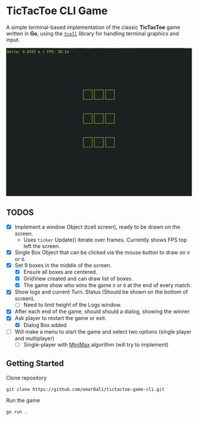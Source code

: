 # TicTacToe CLI Game

A simple terminal-based implementation of the classic **TicTacToe** game written in **Go**, using the [`tcell`](https://github.com/gdamore/tcell) library for handling terminal graphics and input.

![TicTacToe Game](https://github.com/omar0ali/tictactoe-game-cli/blob/main/screenshots/tictactoe-game-cli.png)

## TODOS
- [x] Implement a window Object (tcell screen), ready to be drawn on the screen.
    - Uses `ticker` Update() iterate over frames. Currently shows FPS top left the screen.
- [X] Single Box Object that can be clicked via the mouse button to draw on `X` or `O`.
- [X] Set 9 boxes in the middle of the screen.
    - [X] Ensure all boxes are centered.
    - [X] GridView created and can draw list of boxes.
    - [X] The game show who wins the game `X` or `O` at the end of every match.
- [X] Show logs and current Turn. Status (Should be shown on the bottom of screen).
    - [ ] Need to limit height of the Logs window.
- [X] After each end of the game, should should a dialog, showing the winner 
- [X] Ask player to restart the game or exit.
    - [X] Dialog Box added
- [ ] Will make a menu to start the game and select two options (single player and multiplayer)
    - [ ] Single-player with [MiniMax](https://en.wikipedia.org/wiki/Minimax) algorithm (will try to implement)

## Getting Started

Clone repository

```bash
git clone https://github.com/omar0ali/tictactoe-game-cli.git
```

Run the game

```bash
go run .
```

